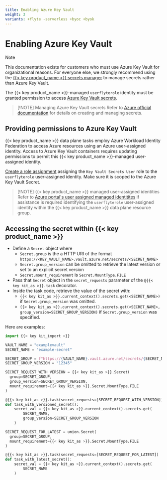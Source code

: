 ```yaml
---
title: Enabling Azure Key Vault
weight: 3
variants: +flyte -serverless +byoc +byok
---
```


# Enabling Azure Key Vault

> [!NOTE]
> This documentation exists for customers who must use Azure Key Vault for organizational reasons. For everyone else, we strongly recommend using the
> [{{< key product_name >}} secrets manager](../../development-cycle/managing-secrets.md) to manage secrets rather than Azure Key Vault.

The {{< key product_name >}}-managed `userflyterole` identity must be granted permission to access [Azure Key Vault secrets](https://learn.microsoft.com/en-us/azure/key-vault/secrets/about-secrets).

> [!NOTE] Managing Azure Key Vault secrets
> Refer to [Azure official documentation](https://learn.microsoft.com/en-us/azure/key-vault/secrets/quick-create-portal) for details on creating and managing secrets.

## Providing permissions to Azure Key Vault

{{< key product_name >}} data plane tasks employ Azure Workload Identity Federation to access Azure resources using an Azure user-assigned identity. Access to Azure Key Vault containers requires updating permissions to permit this {{< key product_name >}}-managed user-assigned identity.

[Create a role assignment](https://learn.microsoft.com/en-us/azure/role-based-access-control/role-assignments-portal) assigning the `Key Vault Secrets User` role to the `userflyterole` user-assigned identity. Make sure it is scoped to the Azure Key Vault Secret.

> [!NOTE] {{< key product_name >}} managed user-assigned identities
> Refer to [Azure portal's user assigned managed identitites](https://portal.azure.com/#view/HubsExtension/BrowseResource/resourceType/Microsoft.ManagedIdentity%2FuserAssignedIdentities) if assistance is required identifying the `userflyterole` user-assigned identity within the {{< key product_name >}} data plane resource group.

## Accessing the secret within {{< key product_name >}}

* Define a `Secret` object where
  * `Secret.group` is the a HTTP URI of the format `https://<KEY_VAULT_NAME>.vault.azure.net/secrets/<SECRET_NAME>`
  * `Secret.group_version` can be omitted to retrieve the latest version or set to an explicit secret version
  * `Secret.mount_requirement` is `Secret.MountType.FILE`
* Pass that `Secret` object in the `secret_requests` parameter of the `@{{< key kit_as >}}.task` decorator.
* Inside the task code, retrieve the value of the secret with:
  * `{{< key kit_as >}}.current_context().secrets.get(<SECRET_NAME>)` if `Secret.group_version` was omitted.
  * `{{< key kit_as >}}.current_context().secrets.get(<SECRET_NAME>, group_version=SECRET_GROUP_VERSION)` if `Secret.group_version` was specified.

Here are examples:

```python
import {{< key kit_import >}}

VAULT_NAME = "examplevault"
SECRET_NAME = "example-secret"

SECRET_GROUP = f"https://{VAULT_NAME}.vault.azure.net/secrets/{SECRET_NAME}"
SECRET_GROUP_VERSION = "12345"

SECRET_REQUEST_WITH_VERSION = {{< key kit_as >}}.Secret(
  group=SECRET_GROUP,
  group_version=SECRET_GROUP_VERSION,
  mount_requirement={{< key kit_as >}}.Secret.MountType.FILE
)

@{{< key kit_as >}}.task(secret_requests=[SECRET_REQUEST_WITH_VERSION])
def task_with_versioned_secret():
    secret_val = {{< key kit_as >}}.current_context().secrets.get(
        SECRET_NAME,
        group_version=SECRET_GROUP_VERSION
    )

SECRET_REQUEST_FOR_LATEST = union.Secret(
  group=SECRET_GROUP,
  mount_requirement={{< key kit_as >}}.Secret.MountType.FILE
)

@{{< key kit_as >}}.task(secret_requests=[SECRET_REQUEST_FOR_LATEST])
def task_with_latest_secret():
    secret_val = {{< key kit_as >}}.current_context().secrets.get(
        SECRET_NAME
    )
```
